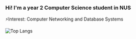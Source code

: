 ### Hi! I'm a year 2 Computer Science student in NUS

⚡Interest: Computer Networking and Database Systems

![Top Langs](https://github-readme-stats.vercel.app/api/top-langs/?username=nhocmt227&layout=compact&theme=dark&langs_count=6&hide=EJS)


<!--
**nhocmt227/nhocmt227** is a ✨ _special_ ✨ repository because its `README.md` (this file) appears on your GitHub profile.

Here are some ideas to get you started:

- 🔭 I’m currently working on ...
- 🌱 I’m currently learning ...
- 👯 I’m looking to collaborate on ...
- 🤔 I’m looking for help with ...
- 💬 Ask me about ...
- 📫 How to reach me: ...
- 😄 Pronouns: ...
- ⚡ Fun fact: ...
-->
